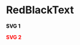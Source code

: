 # RedBlackText
<!DOCTYPE html>
  <body>
  <p style="color:black;"><b>SVG 1</b></p>
  <p style="color:red;"><b>SVG 2</b></p>
  </body>
</html>
